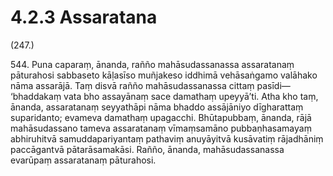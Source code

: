 # 4.2.3 Assaratana

(247.)

544\. Puna caparaṃ, ānanda, rañño mahāsudassanassa assaratanaṃ pāturahosi sabbaseto kāḷasīso muñjakeso iddhimā vehāsaṅgamo valāhako nāma assarājā. Taṃ disvā rañño mahāsudassanassa cittaṃ pasīdi—  ‘bhaddakaṃ vata bho assayānaṃ sace damathaṃ upeyyā’ti. Atha kho taṃ, ānanda, assaratanaṃ seyyathāpi nāma bhaddo assājāniyo dīgharattaṃ suparidanto; evameva damathaṃ upagacchi. Bhūtapubbaṃ, ānanda, rājā mahāsudassano tameva assaratanaṃ vīmaṃsamāno pubbaṇhasamayaṃ abhiruhitvā samuddapariyantaṃ pathaviṃ anuyāyitvā kusāvatiṃ rājadhāniṃ paccāgantvā pātarāsamakāsi. Rañño, ānanda, mahāsudassanassa evarūpaṃ assaratanaṃ pāturahosi.
